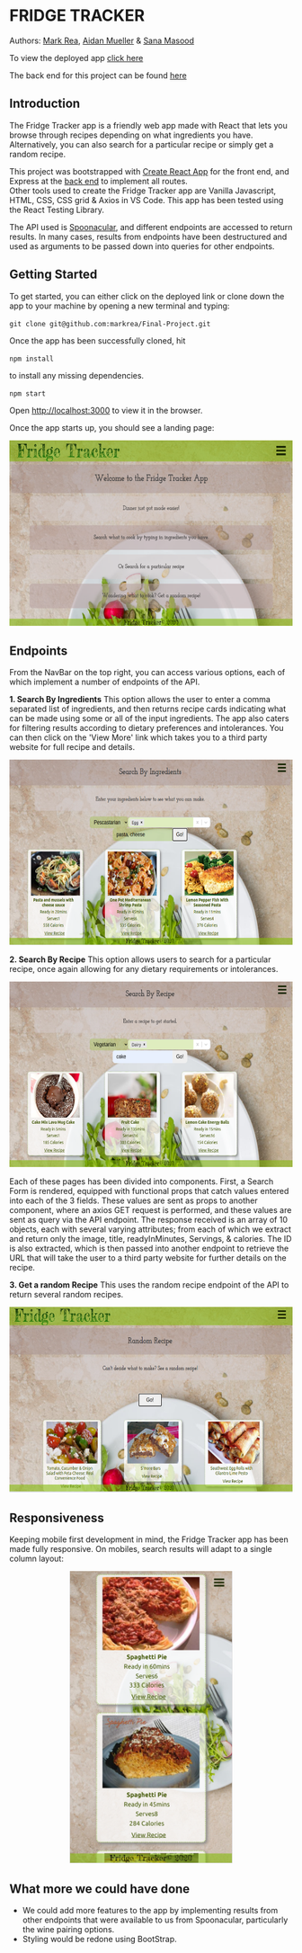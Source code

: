 # FRIDGE TRACKER 

Authors: [Mark Rea](https://github.com/markrea), [Aidan Mueller](https://github.com/Ajaymueller) & [Sana Masood](https://github.com/SanMasood)

To view the deployed app [click here](https://fridge-tracker.netlify.app)

The back end for this project can be found [here](https://github.com/markrea/final-project-backend)


## Introduction

The Fridge Tracker app is a friendly web app made with React that lets you browse through recipes depending on what ingredients you have. Alternatively, you can also search for a particular recipe or simply get a random recipe. 

This project was bootstrapped with [Create React App](https://github.com/facebook/create-react-app) for the front end, and Express at the [back end](https://github.com/markrea/final-project-backend) to implement all routes.  
Other tools used to create the Fridge Tracker app are Vanilla Javascript, HTML, CSS, CSS grid & Axios in VS Code. This app has been tested using the React Testing Library.

The API used is [Spoonacular](https://spoonacular.com/food-api), and different endpoints are accessed to return results. In many cases, results from endpoints have been destructured and used as arguments to be passed down into queries for other endpoints.

## Getting Started

To get started, you can either click on the deployed link or clone down the app to your machine by opening a new terminal and typing:

`git clone git@github.com:markrea/Final-Project.git`

Once the app has been successfully cloned, hit

 `npm install`
 
 to install any missing dependencies. 

`npm start`


Open [http://localhost:3000](http://localhost:3000) to view it in the browser.

Once the app starts up, you should see a landing page:

<p align="center">
<img height="330" width="600" src="https://github.com/markrea/Final-Project/blob/inputform/public/landing-page-fridge-tracker.png?raw=true">
</p>

## Endpoints

From the NavBar on the top right, you can access various options, each of which implement a number of endpoints of the API.

**1. Search By Ingredients**
This option allows the user to enter a comma separated list of ingredients, and then returns recipe cards indicating what can be made using some or all of the input ingredients. The app also caters for filtering results according to dietary preferences and intolerances. You can then click on the 'View More' link which takes you to a third party website for full recipe and details. 

<p align="center">
<img height="330" width="600" src="https://github.com/markrea/Final-Project/blob/inputform/public/FT-SearchByIngredients.png?raw=true">
</p>


**2. Search By Recipe**
This option allows users to search for a particular recipe, once again allowing for any dietary requirements or intolerances. 

<p align="center">
<img height="330" width="600" src="https://github.com/markrea/Final-Project/blob/inputform/public/FT-SearchByRecipe.png?raw=true">
</p>


Each of these pages has been divided into components. First, a Search Form is rendered, equipped with functional props that catch values entered into each of the 3 fields. These values are sent as props to another component, where an axios GET request is performed, and these values are sent as query via the API endpoint. The response received is an array of 10 objects, each with several varying attributes; from each of which we extract and return only the image, title, readyInMinutes, Servings, & calories. The ID is also extracted, which is then passed into another endpoint to retrieve the URL that will take the user to a third party website for further details on the recipe. 

**3. Get a random Recipe**
This uses the random recipe endpoint of the API to return several random recipes. 

<p align="center">
<img height="330" width="600" src="https://github.com/markrea/Final-Project/blob/inputform/public/FT-randomRecipe.png?raw=true">
</p>


## Responsiveness
Keeping mobile first development in mind, the Fridge Tracker app has been made fully responsive. On mobiles, search results will adapt to a single column layout:
<p align="center">
<img height="520" width="290" src="https://github.com/markrea/Final-Project/blob/inputform/public/FT-mobileSearchResults.png?raw=true">
</p>

## What more we could have done
- We could add more features to the app by implementing results from other endpoints that were available to us from Spoonacular, particularly the wine pairing options. 
- Styling would be redone using BootStrap.

